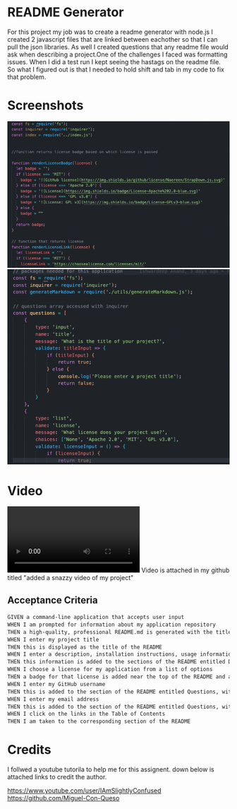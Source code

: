 # README Generator
For this project my job was to create a readme generator with node.js
I created 2 javascript files that are linked between eachother so that I can pull the json libraries. As well I created questions that any readme file would ask when describing a project.One of the challenges I faced was formatting issues. When I did a test run I kept seeing the hastags on the readme file. So what I figured out is that I needed to hold shift and tab in my code to fix that problem. 

# Screenshots
![App Screenshot](/Screen%20Shot%202022-10-02%20at%201.38.56%20PM.png)
![App Screenshot](/Screen%20Shot%202022-10-02%20at%201.39.08%20PM.png)

# Video
![App Screenshot](/Functioning%20Project.mov/Functioning%20Project.mov)
Video is attached in my github titled "added a snazzy video of my project"


## Acceptance Criteria

```md
GIVEN a command-line application that accepts user input
WHEN I am prompted for information about my application repository
THEN a high-quality, professional README.md is generated with the title of my project and sections entitled Description, Table of Contents, Installation, Usage, License, Contributing, Tests, and Questions
WHEN I enter my project title
THEN this is displayed as the title of the README
WHEN I enter a description, installation instructions, usage information, contribution guidelines, and test instructions
THEN this information is added to the sections of the README entitled Description, Installation, Usage, Contributing, and Tests
WHEN I choose a license for my application from a list of options
THEN a badge for that license is added near the top of the README and a notice is added to the section of the README entitled License that explains which license the application is covered under
WHEN I enter my GitHub username
THEN this is added to the section of the README entitled Questions, with a link to my GitHub profile
WHEN I enter my email address
THEN this is added to the section of the README entitled Questions, with instructions on how to reach me with additional questions
WHEN I click on the links in the Table of Contents
THEN I am taken to the corresponding section of the README
```
# Credits
I follwed a youtube tutorila to help me for this assignent. down below is attached links to credit the author.

https://www.youtube.com/user/IAmSlightlyConfused
https://github.com/Miguel-Con-Queso

